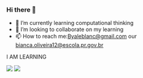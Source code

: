 ### Hi there 👋


- 🌱 I’m currently learning computational thinking
- 👯 I’m looking to collaborate on my learning
- 📫 How to reach me:Byaleblanc@gmail.com our bianca.oliveira12@escola.pr.gov.br

I AM LEARNING

[![](https://img.shields.io/badge/JavaScript-323330?style=for-the-badge&logo=javascript&logoColor=F7DF1E)](https://editor.p5js.org/)
     [![](https://img.shields.io/badge/Scratch-4D97FF?style=for-the-badge&logo=Scratch&logoColor=white)](https://scratch.mit.edu/)

